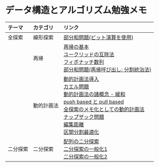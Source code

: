 # データ構造とアルゴリズム勉強メモ

|テーマ|カテゴリ|リンク|
|:---|:---|:---|
|全探索|線形探索|[部分和問題(ビット演算を使用)](full_search/partial_sum.md)|
| |再帰|[再帰の基本](recursion/recursion.md)<br>[ユークリッドの互除法](recursion/euclidean_algorithm.md)<br>[フィボナッチ数列](recursion/fibonacci_sequence.md)<br>[部分和問題(再帰呼び出し: 分割統治法)](recursion/partial_sum.md)|
| |動的計画法|[動的計画法導入](dynamic_programming/introduction.md)<br>[カエル問題](dynamic_programming/frog.md)<br>[動的計画法の諸概念 - 緩和](dynamic_programming/relaxation.md)<br>[push based と pull based](dynamic_programming/pull_or_push_based.md)<br>[全探索のメモ化としての動的計画法](dynamic_programming/memoization.md)<br>[ナップザック問題](dynamic_programming/knapsack.md)<br>[編集距離](dynamic_programming/edit_distance.md)<br>[区間分割最適化](dynamic_programming/division.md)|
|二分探索|二分探索|[配列の二分探索](binary_search/array.md)<br>[二分探索の一般化1](binary_search/generalization1.md)<br>[二分探索の一般化2](binary_search/generalization2.md)<br>|
